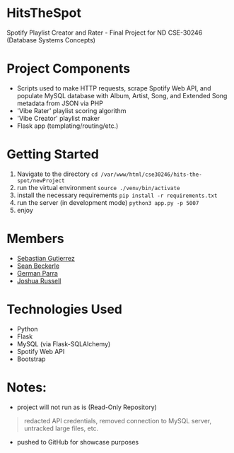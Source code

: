 # HitsTheSpot
Spotify Playlist Creator and Rater - Final Project for ND CSE-30246 (Database Systems Concepts)

# Project Components
- Scripts used to make HTTP requests, scrape Spotify Web API, and populate MySQL database with Album, Artist, Song, and Extended Song metadata from JSON via PHP
- 'Vibe Rater' playlist scoring algorithm
- 'Vibe Creator' playlist maker 
- Flask app (templating/routing/etc.)

# Getting Started
1. Navigate to the directory
`cd /var/www/html/cse30246/hits-the-spot/newProject`
2. run the virtual environment
`source ./venv/bin/activate`
3. install the necessary requirements
`pip install -r requirements.txt`
4. run the server (in development mode)
`python3 app.py -p 5007`
5. enjoy

# Members
- [Sebastian Gutierrez](https://www.linkedin.com/in/sgutier5/)
- [Sean Beckerle](https://www.linkedin.com/in/sean-beckerle/)
- [German Parra](https://www.linkedin.com/in/germanparra02/)
- [Joshua Russell](https://www.linkedin.com/in/joshua-russell-917a601b5/)


# Technologies Used
- Python
- Flask
- MySQL (via Flask-SQLAlchemy)
- Spotify Web API
- Bootstrap

# Notes:
- project will not run as is (Read-Only Repository)
> redacted API credentials, removed connection to MySQL server, untracked large files, etc.
- pushed to GitHub for showcase purposes 
